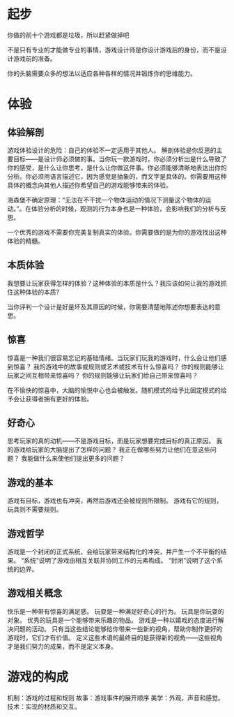 # 起步
你做的前十个游戏都是垃圾，所以赶紧做掉吧

不是只有专业的才能做专业的事情，游戏设计师是你设计游戏后的身份，而不是设计游戏前的准备。

你的头脑需要众多的想法以适应各种各样的情况并锻炼你的思维能力。
# 体验
## 体验解剖
游戏体验设计的危险：自己的体验不一定适用于其他人。
解剖体验是你反思的主要目标——是设计师必须做的事。当你玩一款游戏时，你必须分析出是什么导致了你的感受，是什么让你思考，是什么让你做这件事。你必须能够清晰地表达出你的分析。你必须用语言描述它，因为感觉是抽象的，而文字是具体的。你需要用这种具体的概念向其他人描述你希望自己的游戏能够带来的体验。

海森堡不确定原理：“无法在不干扰一个物体运动的情况下测量这个物体的运动。”。在体验分析的时候，观测的行为本身也是一种体验，会影响我们的分析与反思。

一个优秀的游戏不需要你完美复制真实的体验。你需要做的是为你的游戏找出这种体验的精髓。

## 本质体验
我想要让玩家获得怎样的体验？这种体验的本质是什么？我应该如何让我的游戏抓住这种体验的本质?

当你评判一个设计是好是坏及其原因的时候，你需要清楚地陈述你想要表达的意思。

## 惊喜
惊喜是一种我们很容易忘记的基础情绪。当玩家们玩我的游戏时，什么会让他们感到惊喜？
我的游戏中的故事或规则或艺术或技术有什么惊喜吗？
你的规则能够让玩家之间互相带来惊喜吗？
你的规则能够让玩家们给自己带来惊喜吗？

在不愉快的惊喜中，大脑的愉悦中心也会被触发。随机模式的给予比固定模式的给予会让获得者拥有更好的体验。

## 好奇心
思考玩家的真的动机——不是游戏目标，而是玩家想要完成目标的真正原因。
我的游戏给玩家的大脑提出了怎样的问题？
我正在做哪些努力让他们在意这些问题？
我能做什么来使他们提出更多的问题？

## 游戏的基本
游戏有目标，游戏也有冲突，再然后游戏还会被规则所限制。
游戏有它的规则，玩具则不需要规则。

## 游戏哲学
游戏是一个封闭的正式系统，会给玩家带来结构化的冲突，并产生一个不平衡的结果。
“系统”说明了游戏由相互关联并协同工作的元素构成。
“封闭”说明了这个系统的边界。

## 游戏相关概念
快乐是一种带有惊喜的满足感。
玩耍是一种满足好奇心的行为。
玩具是你玩耍的对象。
优秀的玩具是一个能够带来乐趣的物品。
游戏是一种以嬉戏的态度进行解决问题的活动。
只有当这些结论能够给你带来一些新的视角，帮助你制作更好的游戏时，它们才有价值。
定义这些术语的最终目的是获得新的视角——这些视角才是我们努力的成果，而不是定义本身。

# 游戏的构成
机制：游戏的过程和规则
故事：游戏事件的展开顺序
美学：外观，声音和感觉。
技术：实现的材质和交互。


